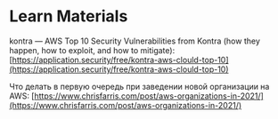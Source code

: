 # Learn Materials

kontra — AWS Top 10 Security Vulnerabilities from Kontra (how they happen, how to exploit, and how to mitigate): [https://application.security/free/kontra-aws-clould-top-10](https://application.security/free/kontra-aws-clould-top-10)

Что делать в первую очередь при заведении новой организации на AWS: [https://www.chrisfarris.com/post/aws-organizations-in-2021/](https://www.chrisfarris.com/post/aws-organizations-in-2021/)
